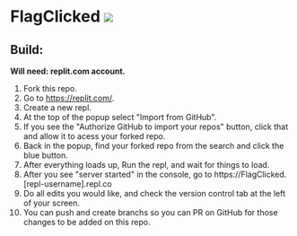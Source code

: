 # FlagClicked <img src="https://img.shields.io/uptimerobot/ratio/7/m787695288-3df9c8a76e370f30963f4bb2?label=website%20uptime">

## Build:

**Will need: replit.com account.**

1. Fork this repo.
2. Go to https://replit.com/.
3. Create a new repl.
4. At the top of the popup select "Import from GitHub".
5. If you see the "Authorize GitHub to import your repos" button, click that and allow it to acess your forked repo.
6. Back in the popup, find your forked repo from the search and click the blue button.
7. After everything loads up, Run the repl, and wait for things to load.
8. After you see "server started" in the console, go to https://FlagClicked.[repl-username].repl.co
9. Do all edits you would like, and check the version control tab at the left of your screen.
10. You can push and create branchs so you can PR on GitHub for those changes to be added on this repo.
